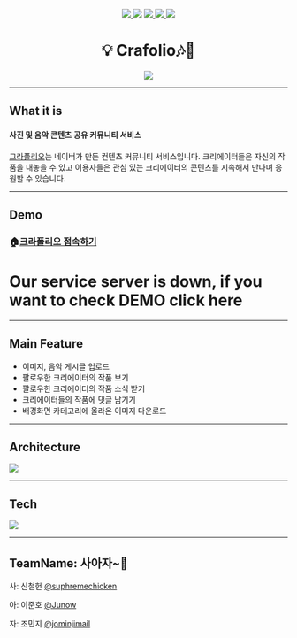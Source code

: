 <p align="center">    
    <a href="https://github.com/connect-foundation/2019-18/releases">
        <img src="https://img.shields.io/github/v/release/connect-foundation/2019-18"/>
    </a>
        <img src="https://img.shields.io/badge/github-GIVEME--STAR-red" >
        <a href="https://github.com/connect-foundation/2019-18/issues?q=is%3Aissue+is%3Aopen+sort%3Aupdated-desc">
        <img src="https://img.shields.io/github/issues/connect-foundation/2019-18"/>
        </a>
        <a href="https://github.com/connect-foundation/2019-18/wiki">
        <img src="https://img.shields.io/badge/documentation-yes-brightgreen"/>
        </a>
        <img src="https://img.shields.io/github/license/connect-foundation/2019-18"/>
</p>

<h1 align="center">💡 Crafolio🎶🎨 </h1>

<center>
    <img src="https://i.imgur.com/dVBOmdl.png"/>
</center>


------

## What it is 

#### 사진 및 음악 콘텐츠 공유 커뮤니티 서비스
[그라폴리오](https://grafolio.naver.com/works/list.grfl)는  네이버가 만든 컨텐츠 커뮤니티 서비스입니다.
크리에이터들은 자신의 작품을 내놓을 수 있고 이용자들은 관심 있는 크리에이터의 콘텐츠를 지속해서 만나며 응원할 수 있습니다.

------

## Demo

###  🏠[크라폴리오 접속하기](http://www.crafolio.site)
# Our service server is down, if you want to check DEMO click here
------

## Main Feature

- 이미지, 음악 게시글 업로드
- 팔로우한 크리에이터의 작품 보기
- 팔로우한 크리에이터의 작품 소식 받기
- 크리에이터들의 작품에 댓글 남기기
- 배경화면 카테고리에 올라온 이미지 다운로드

------
## Architecture

![](https://i.imgur.com/OzVrqJX.jpg)

------
## Tech

![](https://i.imgur.com/Ahz0yzo.jpg)

------




## TeamName: 사아자~🦁 

사: 신철헌 [@suphremechicken](https://github.com/suphremechicken)

아: 이준호 [@Junow](https://github.com/Junow)

자: 조민지 [@jominjimail](https://github.com/jominjimail)
